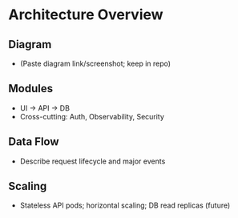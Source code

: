 # Architecture Overview

## Diagram
- (Paste diagram link/screenshot; keep in repo)

## Modules
- UI → API → DB
- Cross-cutting: Auth, Observability, Security

## Data Flow
- Describe request lifecycle and major events

## Scaling
- Stateless API pods; horizontal scaling; DB read replicas (future)